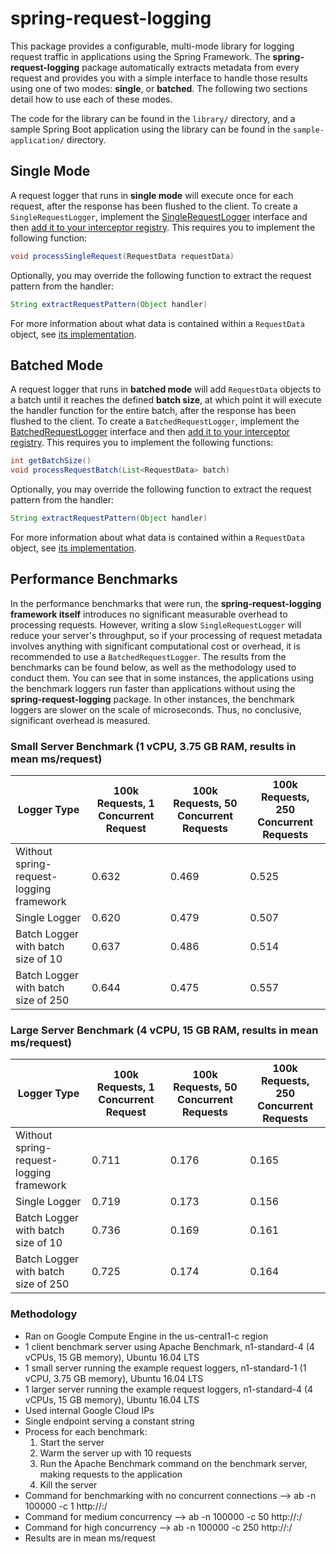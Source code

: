 # spring-request-logging
This package provides a configurable, multi-mode library for logging request traffic in applications using the Spring Framework.  The **spring-request-logging** package automatically extracts metadata from every request and provides you with a simple interface to handle those results using one of two modes: **single**, or **batched**.  The following two sections detail how to use each of these modes.  

The code for the library can be found in the `library/` directory, and a sample Spring Boot application using the library can be found in the `sample-application/` directory.

## Single Mode

A request logger that runs in **single mode** will execute once for each request, after the response has been flushed to the client.  To create a `SingleRequestLogger`, implement the [SingleRequestLogger](https://github.com/AaronCoplan/spring-request-logging/blob/master/library/src/main/java/com/aaroncoplan/springrequestlogging/SingleRequestLogger.java) interface and then [add it to your interceptor registry](https://github.com/AaronCoplan/spring-request-logging/blob/master/sample-application/src/main/java/com/aaroncoplan/Application.java#L28).  This requires you to implement the following function:

```java
void processSingleRequest(RequestData requestData)
```

Optionally, you may override the following function to extract the request pattern from the handler:

```java
String extractRequestPattern(Object handler)
```
For more information about what data is contained within a `RequestData` object, see [its implementation](https://github.com/AaronCoplan/spring-request-logging/blob/master/library/src/main/java/com/aaroncoplan/springrequestlogging/RequestData.java).

## Batched Mode

A request logger that runs in **batched mode** will add `RequestData` objects to a batch until it reaches the defined **batch size**, at which point it will execute the handler function for the entire batch, after the response has been flushed to the client.  To create a `BatchedRequestLogger`, implement the [BatchedRequestLogger](https://github.com/AaronCoplan/spring-request-logging/blob/master/library/src/main/java/com/aaroncoplan/springrequestlogging/BatchedRequestLogger.java) interface and then [add it to your interceptor registry](https://github.com/AaronCoplan/spring-request-logging/blob/master/sample-application/src/main/java/com/aaroncoplan/Application.java#L28).  This requires you to implement the following functions:

```java
int getBatchSize()
void processRequestBatch(List<RequestData> batch)
```
Optionally, you may override the following function to extract the request pattern from the handler:

```java
String extractRequestPattern(Object handler)
```

For more information about what data is contained within a `RequestData` object, see [its implementation](https://github.com/AaronCoplan/spring-request-logging/blob/master/library/src/main/java/com/aaroncoplan/springrequestlogging/RequestData.java).

## Performance Benchmarks

In the performance benchmarks that were run, the **spring-request-logging framework itself** introduces no significant measurable overhead to processing requests. However, writing a slow `SingleRequestLogger` will reduce your server's throughput, so if your processing of request metadata involves anything with significant computational cost or overhead, it is recommended to use a `BatchedRequestLogger`.  The results from the benchmarks can be found below, as well as the methodology used to conduct them.  You can see that in some instances, the applications using the benchmark loggers run faster than applications without using the **spring-request-logging** package.  In other instances, the benchmark loggers are slower on the scale of microseconds.  Thus, no conclusive, significant overhead is measured.

### Small Server Benchmark (1 vCPU, 3.75 GB RAM, results in mean ms/request)

| Logger Type | 100k Requests, 1 Concurrent Request | 100k Requests, 50 Concurrent Requests | 100k Requests, 250 Concurrent Requests |
| ---------------- | -------------------- | ---------------------- | ----------------------- |
| Without spring-request-logging framework        | 0.632                | 0.469                  | 0.525                   |
| Single Logger    | 0.620                | 0.479                  | 0.507                   |
| Batch Logger with batch size of 10  | 0.637                | 0.486                  | 0.514                   |
| Batch Logger with batch size of 250 | 0.644                | 0.475                  | 0.557                   |

### Large Server Benchmark (4 vCPU, 15 GB RAM, results in mean ms/request)

| Logger Type  | 100k Requests, 1 Concurrent Request |  100k Requests, 50 Concurrent Requests | 100k Requests, 250 Concurrent Requests |
| ---------------- | -------------------- | ---------------------- | ----------------------- |
| Without spring-request-logging framework        | 0.711                | 0.176                  | 0.165                   |
| Single Logger    | 0.719                | 0.173                  | 0.156                   |
| Batch Logger with batch size of 10  | 0.736                | 0.169                  | 0.161                   |
| Batch Logger with batch size of 250 | 0.725                | 0.174                  | 0.164                   |

### Methodology

* Ran on Google Compute Engine in the us-central1-c region
* 1 client benchmark server using Apache Benchmark, n1-standard-4 (4 vCPUs, 15 GB memory), Ubuntu 16.04 LTS
* 1 small server running the example request loggers, n1-standard-1 (1 vCPU, 3.75 GB memory), Ubuntu 16.04 LTS
* 1 larger server running the example request loggers, n1-standard-4 (4 vCPUs, 15 GB memory), Ubuntu 16.04 LTS
* Used internal Google Cloud IPs
* Single endpoint serving a constant string
* Process for each benchmark:
   1. Start the server
   2. Warm the server up with 10 requests
   3. Run the Apache Benchmark command on the benchmark server, making requests to the application
   4. Kill the server
* Command for benchmarking with no concurrent connections --> ab -n 100000 -c 1 http://<ip>:<port>/
* Command for medium concurrency --> ab -n 100000 -c 50 http://<ip>:<port>/
* Command for high concurrency --> ab -n 100000 -c 250 http://<ip>:<port>/
* Results are in mean ms/request
